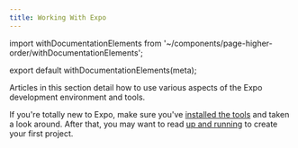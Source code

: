 ```yaml
---
title: Working With Expo
---
```


import withDocumentationElements from '~/components/page-higher-order/withDocumentationElements';

export default withDocumentationElements(meta);

Articles in this section detail how to use various aspects of the Expo development environment and tools.

If you're totally new to Expo, make sure you've [installed the tools](../introduction/installation/) and taken a look around. After that, you may want to read [up and running](up-and-running/) to create your first project.
